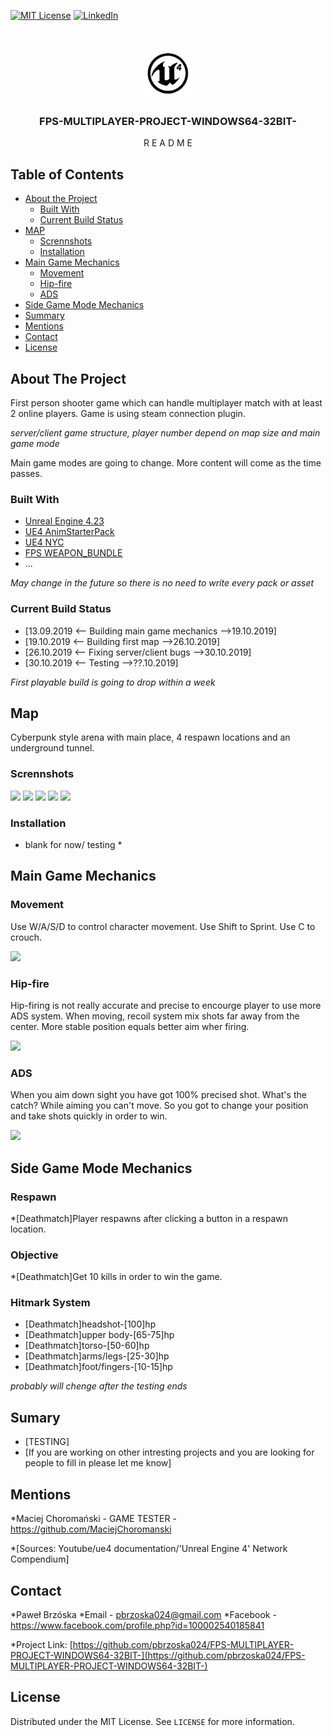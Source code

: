 
[![MIT License][license-shield]][license-url]
[![LinkedIn][linkedin-shield]][linkedin-url]



<!-- PROJECT LOGO -->
<p align="center">
 
<br />
<p align="center">
  <a href="https://github.com/pbrzoska024/FPS-MULTIPLAYER-PROJECT-WINDOWS64-32BIT-">
  </a>
  <img src="images/logo.png" alt="Logo" width="80" height="80">
  <h3 align="center">FPS-MULTIPLAYER-PROJECT-WINDOWS64-32BIT-</h3>

  <p align="center">
   R E A D M E



<!-- TABLE OF CONTENTS -->
## Table of Contents

* [About the Project](#about-the-project)
  * [Built With](#built-with)
  * [Current Build Status](#current-build-status)
* [MAP](#map)
  * [Scrennshots](#Scrennshots)
  * [Installation](#installation)
* [Main Game Mechanics](#main-game-mechanics)
  * [Movement](#Movement)
  * [Hip-fire](#hip-fire)
  * [ADS](#ADS)
* [Side Game Mode Mechanics](#Side-Game-Mode-Mechanics)
* [Summary](#summary)
* [Mentions](#mentions)
* [Contact](#contact)
* [License](#license)



<!-- ABOUT THE PROJECT -->
## About The Project
First person shooter game which can handle multiplayer match with at least 2 online players.
Game is using steam connection plugin. 

*server/client game structure, player number depend on map size and main game mode*

Main game modes are going  to change.
More content will come as the time passes.

### Built With

* [Unreal Engine 4.23]()
* [UE4 AnimStarterPack]()
* [UE4 NYC]()
* [FPS WEAPON_BUNDLE]()
* ...

*May change in the future so there is no need to write every pack or asset*

### Current Build Status

* [13.09.2019 <-- Building main game mechanics    -->19.10.2019]
* [19.10.2019 <-- Building first map   -->26.10.2019]
* [26.10.2019 <-- Fixing server/client bugs   -->30.10.2019]
* [30.10.2019 <-- Testing  -->??.10.2019]


*First playable build is going to drop within a week*

<!-- GETTING STARTED -->
## Map

Cyberpunk style arena with main place, 4 respawn locations and an underground tunnel.


### Scrennshots

<img src="images/mapka.png">
<img src="images/mapka1.png">
<img src="images/mapka2.png">
<img src="images/mapka3.png">
<img src="images/mapka4.png">

### Installation
 
* blank for now/ testing *



<!-- USAGE EXAMPLES -->
## Main Game Mechanics



### Movement
Use W/A/S/D to control character movement.
Use Shift to Sprint.
Use C to crouch.


![](images/GAME2.gif)


### Hip-fire
Hip-firing is not really accurate and precise to encourge player to use more ADS system.
When moving, recoil system mix shots far away from the center.
More stable position equals better aim wher firing.


![](images/GAME3.gif)


### ADS
When you aim down sight you have got 100% precised shot.
What's the catch?
While aiming you can't move.
So you got to change your position and take shots quickly in order to win.



![](images/GAME4.gif)





<!-- ROADMAP -->
## Side Game Mode Mechanics

### Respawn
*[Deathmatch]Player respawns after clicking a button in a respawn location.

### Objective
*[Deathmatch]Get 10 kills in order to win the game.

### Hitmark System
* [Deathmatch]headshot-[100]hp
* [Deathmatch]upper body-[65-75]hp
* [Deathmatch]torso-[50-60]hp
* [Deathmatch]arms/legs-[25-30]hp
* [Deathmatch]foot/fingers-[10-15]hp

*probably will chenge after the testing ends*


<!-- Summary -->
## Sumary

* [TESTING]
* [If you are working on other intresting projects and  you are looking for people to fill in please let me know]




## Mentions
*Maciej Choromański - GAME TESTER - https://github.com/MaciejChoromanski

*[Sources: Youtube/ue4 documentation/'Unreal Engine 4' Network Compendium]






## Contact

*Paweł Brzóska
*Email - pbrzoska024@gmail.com
*Facebook - https://www.facebook.com/profile.php?id=100002540185841

*Project Link: [https://github.com/pbrzoska024/FPS-MULTIPLAYER-PROJECT-WINDOWS64-32BIT-](https://github.com/pbrzoska024/FPS-MULTIPLAYER-PROJECT-WINDOWS64-32BIT-)




<!-- LICENSE -->
## License

Distributed under the MIT License. See `LICENSE` for more information.





<!-- MARKDOWN LINKS & IMAGES -->
<!-- https://www.markdownguide.org/basic-syntax/#reference-style-links -->
[issues-url]: https://github.com/othneildrew/Best-README-Template/issues
[license-shield]: https://img.shields.io/github/license/othneildrew/Best-README-Template.svg?style=flat-square
[license-url]: https://github.com/othneildrew/Best-README-Template/blob/master/LICENSE.txt
[linkedin-shield]: https://img.shields.io/badge/-LinkedIn-black.svg?style=flat-square&logo=linkedin&colorB=555
[linkedin-url]: https://www.linkedin.com/in/paweł-brzóska-522634179/
[product-screenshot]: images/screenshot.png
